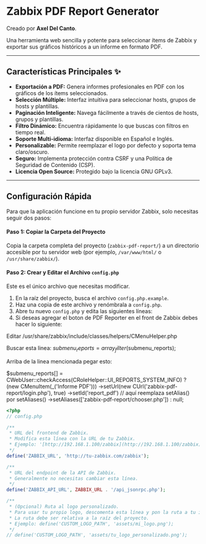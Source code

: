 # Zabbix PDF Report Generator

Creado por **Axel Del Canto**.

Una herramienta web sencilla y potente para seleccionar ítems de Zabbix y exportar sus gráficos históricos a un informe en formato PDF.

---

## Características Principales ✨

* **Exportación a PDF:** Genera informes profesionales en PDF con los gráficos de los ítems seleccionados.
* **Selección Múltiple:** Interfaz intuitiva para seleccionar hosts, grupos de hosts y plantillas.
* **Paginación Inteligente:** Navega fácilmente a través de cientos de hosts, grupos y plantillas.
* **Filtro Dinámico:** Encuentra rápidamente lo que buscas con filtros en tiempo real.
* **Soporte Multi-idioma:** Interfaz disponible en Español e Inglés.
* **Personalizable:** Permite reemplazar el logo por defecto y soporta tema claro/oscuro.
* **Seguro:** Implementa protección contra CSRF y una Política de Seguridad de Contenido (CSP).
* **Licencia Open Source:** Protegido bajo la licencia GNU GPLv3.

---

## Configuración Rápida

Para que la aplicación funcione en tu propio servidor Zabbix, solo necesitas seguir dos pasos:

#### **Paso 1: Copiar la Carpeta del Proyecto**

Copia la carpeta completa del proyecto (`zabbix-pdf-report/`) a un directorio accesible por tu servidor web (por ejemplo, `/var/www/html/` o `/usr/share/zabbix/`).

#### **Paso 2: Crear y Editar el Archivo `config.php`**

Este es el único archivo que necesitas modificar.

1.  En la raíz del proyecto, busca el archivo `config.php.example`.
2.  Haz una copia de este archivo y renómbrala a `config.php`.
3.  Abre tu nuevo `config.php` y edita las siguientes líneas:
4.  Si deseas agregar el boton de PDF Reporter en el front de Zabbix debes hacer lo siguiente:

Editar /usr/share/zabbix/include/classes/helpers/CMenuHelper.php

Buscar esta linea: $submenu_reports = array_filter($submenu_reports);

Arriba de la linea mencionada pegar esto:

$submenu_reports[] = CWebUser::checkAccess(CRoleHelper::UI_REPORTS_SYSTEM_INFO)
    ? (new CMenuItem(_('Informe PDF')))
          ->setUrl(new CUrl('zabbix-pdf-report/login.php'), true)
          ->setId('report_pdf')
          // aquí reemplaza setAlias() por setAliases()
          ->setAliases(['zabbix-pdf-report/chooser.php'])
    : null;

```php
<?php
// config.php

/**
 * URL del frontend de Zabbix.
 * Modifica esta línea con la URL de tu Zabbix.
 * Ejemplo: '[http://192.168.1.100/zabbix](http://192.168.1.100/zabbix)'
 */
define('ZABBIX_URL', 'http://tu-zabbix.com/zabbix');

/**
 * URL del endpoint de la API de Zabbix.
 * Generalmente no necesitas cambiar esta línea.
 */
define('ZABBIX_API_URL', ZABBIX_URL . '/api_jsonrpc.php');

/**
 * (Opcional) Ruta al logo personalizado.
 * Para usar tu propio logo, descomenta esta línea y pon la ruta a tu imagen.
 * La ruta debe ser relativa a la raíz del proyecto.
 * Ejemplo: define('CUSTOM_LOGO_PATH', 'assets/mi_logo.png');
 */
// define('CUSTOM_LOGO_PATH', 'assets/tu_logo_personalizado.png');